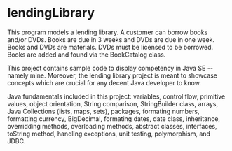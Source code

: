 # lendingLibrary
This program models a lending library.  A customer can borrow books and/or DVDs.  Books are due in 3 weeks and DVDs are due in one week.  Books and DVDs are materials.  DVDs must be licensed to be borrowed.  Books are added and found via the BookCatalog class.  

This project contains sample code to display competency in Java SE -- namely mine. Moreover, the lending library project is meant to showcase concepts which are crucial for any decent Java developer to know.  

Java fundamentals included in this project: variables, control flow, primitive values, object orientation, String comparison, StringBuilder class, arrays, Java Collections (lists, maps, sets), packages, formating numbers, formatting currency, BigDecimal, formating dates, date class, inheritance, overridding methods, overloading methods, abstract classes, interfaces, toString method, handling exceptions, unit testing, polymorphism, and JDBC. 
